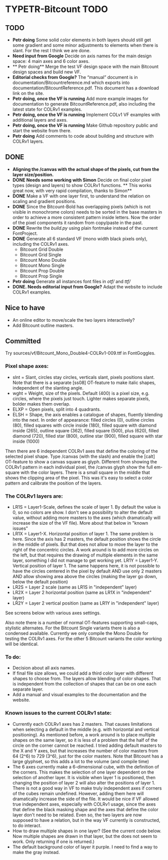 # TYPETR-Bitcount TODO


## TODO

* **Petr doing** Some solid color elements in both layers should still get some gradient and some minor adjustments to elements when there is slant. For the rest I think we are done.
* **Need input from Google** Decide on axis names for the main design space: 4 main axes and 6 color axes.
* ** Petr doing** Merge the test VF design space with the main Bitcount design spaces and build new VF. 
* **Editorial checks from Google?** The “manual” document is in documentation/Bitcountreference.md which exports into documentation/BitcountReference.pdf. This document has a download link on the site.
* **Petr doing, once the VF is running** Add more example images for documentation to generate BitcountReference.pdf, also including the latest state for COLRv1 examples.
* **Petr doing, once the VF is running** Implement COLv1 VF examples with additional layers and axes.
* **Petr doing, once the VF is running** Make Github repository public and start the website from there. 
* **Petr doing** Add comments to code about building and structure with COLRv1 layers.

## DONE

* **Aligning the /canvas with the actual shape of the pixels, cut from the layer size/position.**
* **DONE Needs some working with Simon** Decide on final color pixel types (design and layers) to show COLRv1 functions. ** This works great now, with very rapid compilation, thanks to Simon**
* **DONE** Make a VF with one layer first, to understand the relation on scaling and gradient positions.
* **DONE** Since the Bitcount-Bold has overlapping pixels (which is not visible in monochrome colors) needs to be sorted in the base masters in order to achieve a more consistent pattern inside letters. Now the order of the pixel components it random from copy/paste in the past. 
* **DONE** Rewrite the *build.py* using plain fontmake instead of the current FontProject. 
* **DONE** Generate all 6 standard VF (mono width black pixels only), including the COLRv1 axes.
	* Bitcount Grid Double
	* Bitcount Grid Single
	* Bitcount Mono Double
	* Bitcount Mono Single
	* Bitcount Prop Double
	* Bitcount Prop Single
* **Petr doing** Generate all instances font files in *otf/* and *ttf/*
* **DONE. Needs editorial input from Google?** Adapt the website to include COLRv1 examples.


## Nice to have

* An online editor to move/scale the two layers interactively?
* Add Bitcount outline masters.

## Committed

Try sources/vf/Bitcount_Mono_Double4-COLRv1-009.ttf in FontGoggles.

### Pixel shape axes: 

* slnt = Slant, circles stay circles, verticals slant, pixels positions slant. Note that there is a separate [ss08] OT-feature to make italic shapes, independent of the slanting angle.
* wght = Weight, size of the pixels. Default (400) is a pixel size, e.g. circles, where the pixels just touch. Lighter makes separate pixels, bolder makes them overlap.
* ELXP = Open pixels, split into 4 quadrants.
* ELSH = Shape, the axis enables a catalogue of shapes, fluently blending into the next. In order of appearance: filled circles (0), outline circles (80), filled squares with circle inside (180), filled square with diamond inside (265), outline square (362), filled square (500), plus (620), filled diamond (720), filled star (800), outline star (900), filled square with star inside (1000)

Then there are 6 independent COLRv1 axes that define the coloring of the selected pixel shape. Type /canvas (with the slash) and enable the [calt] OT-feature to show a canvas square as glyph. Different from showing the COLRv1 pattern in each individual pixel, the /canvas glyph show the full em-square with the color layers. There is a small square in the middle that shows the clipping area of the pixel. This was it's easy to select a color pattern and calibrate the position of the layers.

### The COLRv1 layers are:

* LR1S = Layer1-Scale, defines the scale of layer 1. By default the value is 0, so no colors are show. I don't see a possibility to alter the default value, without adding more masters to the axes (which dramatically will increase the size of the VF file). More about that below in "known issues"
* LR1X = Layer1-X. Horizontal position of layer 1. The same problem is here. Since the axis has 2 masters, the default position shows the circle in the middle of pixels. But that does not allow to move the layer to the right of the concentric circles. A work around is to add more circles on the left, but that requires the drawing of multiple elements in the same layer, something I did not manage to get working yet.
LR1Y = Layer1-Y. Vertical position of layer 1. The same happens here, it is not possible to have the circles centered in the pixel by default AND use only 2 masters AND allow showing area above the circles (making the layer go down, below the default position)
* LR2S = Layer 2 scale (same as LR1S in "independent" layer)
* LR2X = Layer 2 horizontal position (same as LR1X in "independent" layer)
* LR2Y = Layer 2 vertical position (same as LR1Y in "independent" layer)

See screens below with various axes settings.

Also note there is a number of normal OT-features supporting small-caps, stylistic alternates. For the Bitcount Single variants there is also a condensed available. Currently we only compile the Mono Double for testing the COLRv1 axes. For the other 5 Bitcount variants the color working will be identical.

### To do:

* Decision about all axis names.
* If final file size allows, we could add a third color layer with different shapes to choose from. The layers allow blending of color shapes. That is independent from the collection of shapes that can be on one each separate layer.
* Add a manual and visual examples to the documentation and the website.

### Known issues to the current COLRv1 state:

* Currently each COLRv1 axes has 2 masters. That causes limitations when selecting a default in the middle (e.g. with horizontal and vertical positioning). As mentioned before, a work around is to place multiple shapes on the same layer, so it is less of a problem that the half of the circle on the corner cannot be reached. I tried adding default masters to the X and Y axes, but that increases the number of color masters from 64 (2^6) to 729 (3^6), just for the color masters. Note that Bitcount has a large glyphset, so this adds a lot to the volume (and compile time)
* The 6 axes currently make a 6-dimensional cube, with the definition of the corners. This makes the selection of one layer dependent on the selection of another layer. It is visible when layer 1 is positioned, then changing the position of layer 2 will also alter the positions of layer 1. There is not a good way in VF to make truly independent axes if corners of the cubes remain undefined. However, adding them here will dramatically increase the side of the file. It would be nice if VF allowed true independent axes, especially with COLRv1 usage, since the axes that define the black masking shape and the axes that define the color layer don't need to be related. Even so, the two layers are now supposed to have a relation, but in the way VF currently is constructed, to do interact.
* How to draw multiple shapes in one layer? (See the current code below. Now multiple shapes are drawn in that layer, but the does not seem to work. Only returning if one is returned.)
* The default background color of layer it purple. I need to find a way to make the gray instead.
